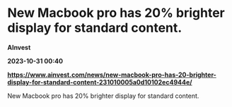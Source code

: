 # New Macbook pro has 20% brighter display for standard content.
**AInvest**

**2023-10-31 00:40**

**https://www.ainvest.com/news/new-macbook-pro-has-20-brighter-display-for-standard-content-231010005a0d10102ec4944e/**

New Macbook pro has 20% brighter display for standard content.